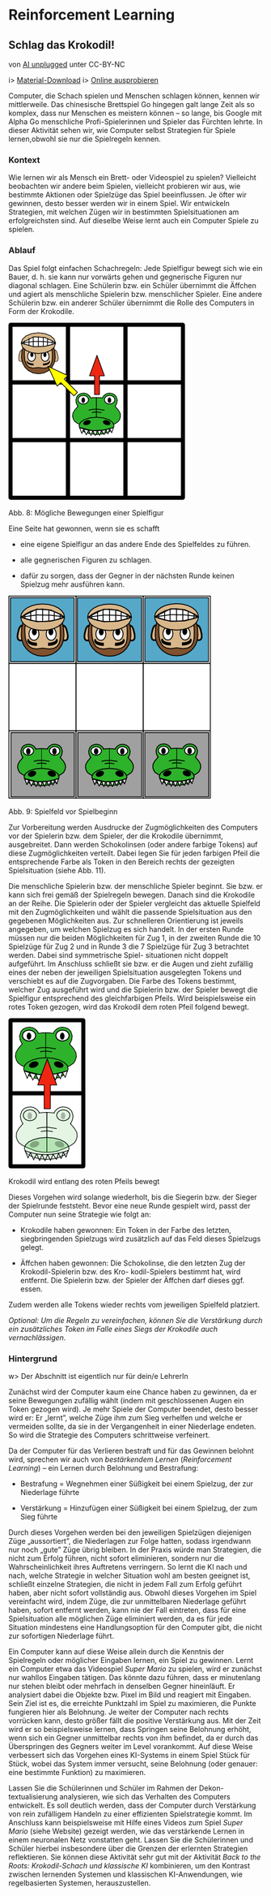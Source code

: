 # Reinforcement Learning

## Schlag das Krokodil!

von [AI unplugged](https://ddi.cs.fau.de/schule/ai-unplugged/) unter CC-BY-NC

i> [Material-Download](https://ddi.cs.fau.de/schule/ai-unplugged/)
i> [Online ausprobieren](https://manzanillo.github.io/schlag-das-krokodil/)

Computer, die Schach spielen und Menschen schlagen können, kennen wir mittlerweile. Das chinesische Brettspiel Go hingegen galt lange Zeit als so komplex, dass nur Menschen es meistern können – so lange, bis Google mit Alpha Go menschliche Profi-Spielerinnen und Spieler das Fürchten lehrte. In dieser Aktivität sehen wir, wie Computer selbst Strategien für Spiele lernen,obwohl sie nur die Spielregeln kennen.

### Kontext

Wie lernen wir als Mensch ein Brett- oder Videospiel zu spielen? Vielleicht beobachten  wir  andere  beim  Spielen, vielleicht probieren wir aus, wie bestimmte Aktionen oder Spielzüge das Spiel beeinflussen. Je öfter wir gewinnen, desto besser werden  wir in einem Spiel. Wir entwickeln Strategien, mit welchen Zügen wir in bestimmten Spielsituationen am erfolgreichsten sind. Auf dieselbe Weise lernt auch ein Computer Spiele zu spielen.

 ### Ablauf

Das Spiel folgt einfachen Schachregeln: Jede Spielfigur bewegt sich wie ein Bauer, d. h. sie kann nur vorwärts gehen und gegnerische Figuren nur diagonal schlagen. Eine Schülerin bzw. ein Schüler übernimmt die Äffchen und agiert als menschliche Spielerin bzw. menschlicher Spieler. Eine andere Schülerin bzw. ein anderer Schüler übernimmt die Rolle des Computers in Form der Krokodile.

![un-1](img/un-1.png)
<figcaption>Abb. 8: Mögliche Bewegungen einer Spielfigur</figcaption>

Eine Seite hat gewonnen, wenn sie es schafft

* eine eigene Spielfigur an das andere Ende des Spielfeldes zu führen.

* alle gegnerischen Figuren zu schlagen.

* dafür zu sorgen, dass der Gegner in der nächsten Runde keinen Spielzug mehr ausführen kann.


![un-2](img/un-2.png)
<figcaption>Abb. 9: Spielfeld vor Spielbeginn </figcaption>

Zur Vorbereitung werden Ausdrucke der Zugmöglichkeiten des Computers vor der Spielerin bzw. dem Spieler, der die Krokodile übernimmt, ausgebreitet. Dann werden Schokolinsen (oder andere farbige Tokens) auf diese Zugmöglichkeiten verteilt. Dabei legen Sie für jeden farbigen Pfeil die entsprechende Farbe als Token in den Bereich rechts der gezeigten Spielsituation (siehe Abb. 11).

Die menschliche Spielerin bzw. der menschliche Spieler beginnt. Sie bzw. er kann sich frei gemäß der Spielregeln bewegen. Danach sind die Krokodile an der Reihe. Die Spielerin oder der Spieler vergleicht das aktuelle Spielfeld mit den Zugmöglichkeiten und wählt die passende Spielsituation aus den gegebenen Möglichkeiten aus. Zur schnelleren Orientierung ist jeweils angegeben, um welchen  Spielzug es sich handelt. In der ersten Runde müssen nur die beiden Möglichkeiten für Zug 1, in der zweiten Runde die 10 Spielzüge für Zug 2 und in Runde 3 die 7 Spielzüge für Zug 3 betrachtet werden. Dabei sind symmetrische Spiel- situationen nicht doppelt aufgeführt. Im Anschluss schließt sie bzw. er die Augen und zieht zufällig eines der neben der jeweiligen Spielsituation ausgelegten Tokens und verschiebt es auf die Zugvorgaben. Die Farbe des Tokens bestimmt, welcher Zug ausgeführt wird und   die   Spielerin   bzw.   der  Spieler bewegt die Spielfigur entsprechend des gleichfarbigen Pfeils. Wird beispielsweise ein rotes Token gezogen, wird das Krokodil dem roten Pfeil folgend bewegt.

 ![un-3](img/un-3.png)
 <figcaption>Krokodil wird entlang des roten Pfeils bewegt</figcaption>

Dieses Vorgehen wird solange wiederholt, bis die Siegerin bzw. der Sieger der Spielrunde feststeht. Bevor eine neue Runde gespielt wird, passt der Computer nun seine Strategie wie folgt an:

* Krokodile haben gewonnen: Ein Token in der Farbe des letzten, siegbringenden Spielzugs wird zusätzlich auf das Feld dieses Spielzugs gelegt.

* Äffchen haben gewonnen: Die Schokolinse, die den letzten Zug der Krokodil-Spielerin bzw. des Kro- kodil-Spielers bestimmt hat, wird entfernt. Die Spielerin bzw. der Spieler der Äffchen darf dieses ggf. essen.


Zudem werden alle Tokens wieder rechts vom jeweiligen Spielfeld platziert.

*Optional: Um die Regeln zu vereinfachen,* *können Sie die Verstärkung durch ein zusätzliches Token im Falle eines Siegs der Krokodile auch vernachlässigen.*

### Hintergrund

w> Der Abschnitt ist eigentlich nur für dein/e LehrerIn

Zunächst wird der Computer kaum eine Chance haben zu gewinnen, da er seine Bewegungen zufällig wählt (indem mit geschlossenen Augen ein Token  gezogen wird). Je mehr Spiele der Computer beendet, desto besser wird er: Er „lernt”, welche Züge ihm zum Sieg verhelfen und welche er vermeiden sollte,  da  sie  in  der  Vergangenheit  in einer Niederlage endeten. So wird die Strategie des Computers schrittweise verfeinert.

 Da der Computer für das Verlieren bestraft und für das Gewinnen belohnt wird, sprechen wir auch von *bestärkendem Lernen* (*Reinforcement Learning*) – ein Lernen durch Belohnung und Bestrafung:

* Bestrafung = Wegnehmen einer Süßigkeit bei einem Spielzug, der zur Niederlage führte

* Verstärkung = Hinzufügen einer Süßigkeit  bei  einem  Spielzug,  der zum Sieg führte


Durch dieses Vorgehen werden bei den jeweiligen  Spielzügen  diejenigen Züge „aussortiert”, die Niederlagen zur Folge hatten,   sodass   irgendwann nur noch „gute” Züge übrig bleiben. In der Praxis würde  man  Strategien,  die  nicht  zum Erfolg führen, nicht sofort eliminieren, sondern nur die Wahrscheinlichkeit ihres Auftretens verringern. So lernt die KI nach und nach, welche Strategie in welcher Situation wohl am besten geeignet ist, schließt einzelne Strategien, die nicht in jedem Fall zum Erfolg geführt haben, aber nicht sofort vollständig aus. Obwohl dieses Vorgehen im Spiel vereinfacht wird, indem Züge,   die   zur   unmittelbaren Niederlage geführt haben, sofort entfernt werden, kann nie der Fall eintreten,  dass  für  eine Spielsituation alle möglichen Züge eliminiert werden, da es für jede Situation mindestens eine Handlungsoption für den Computer gibt, die nicht zur sofortigen Niederlage führt.

Ein Computer kann auf diese Weise allein durch die Kenntnis der Spielregeln oder möglicher Eingaben lernen, ein Spiel zu gewinnen. Lernt ein Computer etwa das Videospiel *Super Mario* zu spielen,  wird  er  zunächst  nur  wahllos Eingaben tätigen. Das könnte dazu führen, dass er minutenlang nur stehen bleibt oder mehrfach in denselben Gegner hineinläuft. Er analysiert dabei die Objekte bzw. Pixel im Bild und reagiert mit Eingaben. Sein Ziel ist es, die erreichte Punktzahl im Spiel zu maximieren, die Punkte fungieren hier als Belohnung. Je weiter der Computer nach rechts vorrücken kann, desto größer fällt die positive Verstärkung aus. Mit der Zeit wird er so beispielsweise lernen, dass Springen seine Belohnung erhöht, wenn sich ein Gegner unmittelbar rechts von ihm befindet, da er durch das Überspringen des Gegners weiter im Level vorankommt. Auf diese Weise verbessert sich das Vorgehen eines KI-Systems in einem Spiel Stück für  Stück,  wobei  das  System  immer versucht,     seine     Belohnung     (oder genauer: eine bestimmte Funktion) zu maximieren.

Lassen Sie die Schülerinnen  und Schüler im Rahmen der Dekon- textualisierung analysieren, wie sich das Verhalten des Computers entwickelt. Es soll deutlich werden, dass der Computer durch Verstärkung von rein zufälligem Handeln zu einer effizienten Spielstrategie kommt. Im Anschluss kann beispielsweise mit Hilfe eines Videos zum Spiel *Super Mario* (siehe Website) gezeigt werden, wie das verstärkende Lernen in einem neuronalen Netz vonstatten geht. Lassen Sie die Schülerinnen  und Schüler hierbei insbesondere über die Grenzen der erlernten Strategien reflektieren. Sie können diese Aktivität sehr gut mit der Aktivität *Back to the Roots: Krokodil-Schach und klassische KI* kombinieren, um den Kontrast zwischen lernenden Systemen und klassischen KI-Anwendungen, wie regelbasierten Systemen, herauszustellen.
